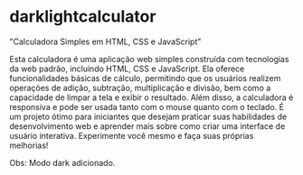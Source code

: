 # darklightcalculator

"Calculadora Simples em HTML, CSS e JavaScript"

Esta calculadora é uma aplicação web simples construída com tecnologias da web padrão, incluindo HTML, CSS e JavaScript. Ela oferece funcionalidades básicas de cálculo, permitindo que os usuários realizem operações de adição, subtração, multiplicação e divisão, bem como a capacidade de limpar a tela e exibir o resultado. Além disso, a calculadora é responsiva e pode ser usada tanto com o mouse quanto com o teclado. É um projeto ótimo para iniciantes que desejam praticar suas habilidades de desenvolvimento web e aprender mais sobre como criar uma interface de usuário interativa. Experimente você mesmo e faça suas próprias melhorias!

Obs: Modo dark adicionado.

